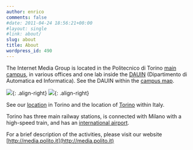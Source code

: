 ```yaml
---
author: enrico
comments: false
#date: 2011-04-24 18:56:21+00:00
#layout: single
#link: about/
slug: about
title: About
wordpress_id: 490
---
```


The Internet Media Group is located in the Politecnico di Torino [main campus](http://www.polito.it/ateneo/sedi/index.php?lang=en), in various offices and one lab inside the [DAUIN](https://www.dauin.polito.it) (Dipartimento di Automatica ed Informatica). See the DAUIN within the [campus map](http://www.polito.it/ateneo/sedi/?cod_struttura=D1010&lang=en).

[![]({{site.baseurl}}/res/2011/04/maps_within_torino.png)](http://maps.google.com/maps?q=45.064129,7.659763&num=1&t=k&sll=45.064201,7.659616&sspn=0.008457,0.022724&hl=en&ie=UTF8&ll=45.064201,7.659616&spn=0.008457,0.022724&z=16){: .align-right} [![]({{site.baseurl}}/res/2011/04/maps_torino.png)](http://maps.google.com/maps?f=q&source=s_q&hl=en&geocode=&q=Torino,+Italy&aq=0&sll=43.644026,7.536621&sspn=8.871556,23.269043&ie=UTF8&hq=&hnear=Turin,+Piedmont,+Italy&ll=45.073521,7.701416&spn=4.329265,11.634521&z=7){: .align-right}

See our [location](http://maps.google.com/maps?q=45.064129,7.659763&num=1&t=k&sll=45.064201,7.659616&sspn=0.008457,0.022724&hl=en&ie=UTF8&ll=45.064201,7.659616&spn=0.008457,0.022724&z=16) in Torino and the location of [Torino](http://maps.google.com/maps?f=q&source=s_q&hl=en&geocode=&q=Torino,+Italy&aq=0&sll=43.644026,7.536621&sspn=8.871556,23.269043&ie=UTF8&hq=&hnear=Turin,+Piedmont,+Italy&ll=45.073521,7.701416&spn=4.329265,11.634521&z=7) within Italy.

Torino has three main railway stations, is connected with Milano with a high-speed train, and has an [international airport](http://www.aeroportoditorino.it).

For a brief description of the activities, please visit our website [http://media.polito.it](http://media.polito.it)
